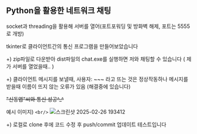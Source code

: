 ## Python을 활용한 네트워크 채팅

socket과 threading을 활용해 서버를 열어(포트포워딩 및 방화벽 해제, 포트는 5555로 개방)

tkinter로 클라이언트간의 통신 프로그램을 만들어보았습니다

+) zip파일로 다운받아 dist파일의 chat.exe를 실행하면 저와 채팅할 수 있습니다 ( 제가 서버를 열었을때.. )

+) 클라이언트 메시지를 보낼때, 사용자: ~~~ 라고 뜨는 것은 정상작동하나
  메시지를 받을때 이름이 뜨지 않는 오류가 있음 (해결중에 있습니다)

~~"신동엽"씨와 통신 성공^_^~~

예시 이미지)
`<br/>`
![스크린샷 2025-02-26 193412](https://github.com/user-attachments/assets/77e3f770-43db-400e-9172-506a8ca3516e)

+) 로컬로 clone 후에 코드 수정 후 push/commit 업데이트 테스트입니다

